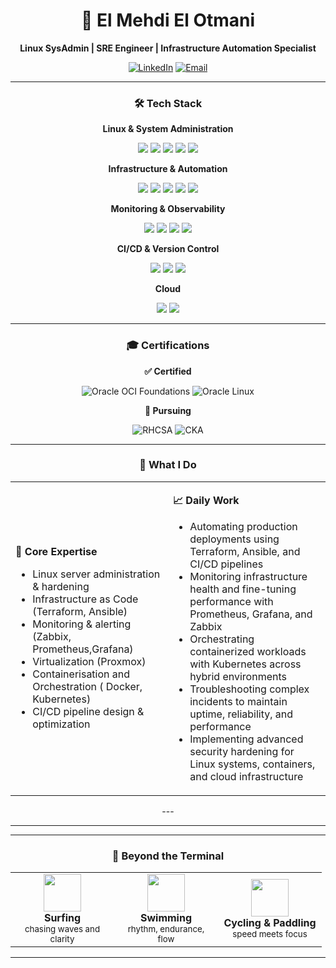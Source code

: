 <div align="center">

# 👋 El Mehdi El Otmani

**Linux SysAdmin | SRE Engineer | Infrastructure Automation Specialist**

[![LinkedIn](https://img.shields.io/badge/LinkedIn-0077B5?style=for-the-badge&logo=linkedin&logoColor=white)](https://www.linkedin.com/in/elmehdielotmani/)
[![Email](https://img.shields.io/badge/Email-D14836?style=for-the-badge&logo=gmail&logoColor=white)](mailto:elmehdielotmani11@gmail.com)

---

### 🛠️ Tech Stack

**Linux & System Administration**
<p>
<img src="https://img.shields.io/badge/Linux-FCC624?style=for-the-badge&logo=linux&logoColor=black" />
<img src="https://img.shields.io/badge/Ubuntu-E95420?style=for-the-badge&logo=ubuntu&logoColor=white" />
<img src="https://img.shields.io/badge/Oracle%20Linux-F80000?style=for-the-badge&logo=oracle&logoColor=white" />
<img src="https://img.shields.io/badge/RHEL-EE0000?style=for-the-badge&logo=redhat&logoColor=white" />
<img src="https://img.shields.io/badge/Bash-4EAA25?style=for-the-badge&logo=gnubash&logoColor=white" />
</p>

**Infrastructure & Automation**
<p>
<img src="https://img.shields.io/badge/Ansible-EE0000?style=for-the-badge&logo=ansible&logoColor=white" />
<img src="https://img.shields.io/badge/Terraform-7B42BC?style=for-the-badge&logo=terraform&logoColor=white" />
<img src="https://img.shields.io/badge/Proxmox-E57000?style=for-the-badge&logo=proxmox&logoColor=white" />
<img src="https://img.shields.io/badge/Docker-2496ED?style=for-the-badge&logo=docker&logoColor=white" />
<img src="https://img.shields.io/badge/Kubernetes-326CE5?style=for-the-badge&logo=kubernetes&logoColor=white" />
</p>

**Monitoring & Observability**
<p>
<img src="https://img.shields.io/badge/Zabbix-EE0000?style=for-the-badge&logo=zabbix&logoColor=white" />
<img src="https://img.shields.io/badge/Prometheus-E6522C?style=for-the-badge&logo=prometheus&logoColor=white" />
<img src="https://img.shields.io/badge/Grafana-F46800?style=for-the-badge&logo=grafana&logoColor=white" />
<img src="https://img.shields.io/badge/Nagios-000000?style=for-the-badge&logo=nagios&logoColor=white" />
</p>

**CI/CD & Version Control**
<p>
<img src="https://img.shields.io/badge/GitLab_CI-FC6D26?style=for-the-badge&logo=gitlab&logoColor=white" />
<img src="https://img.shields.io/badge/GitHub_Actions-2088FF?style=for-the-badge&logo=githubactions&logoColor=white" />
<img src="https://img.shields.io/badge/Git-F05032?style=for-the-badge&logo=git&logoColor=white" />
</p>

**Cloud**
<p>
<img src="https://img.shields.io/badge/AWS-232F3E?style=for-the-badge&logo=amazonaws&logoColor=white" />
<img src="https://img.shields.io/badge/OCI-0078D4?style=for-the-badge&logo=microsoftazure&logoColor=white" />
</p>

---

### 🎓 Certifications

**✅ Certified**

![Oracle OCI Foundations](https://img.shields.io/badge/OCI_Foundations_Associate-F80000?style=for-the-badge&logo=oracle&logoColor=white)
![Oracle Linux](https://img.shields.io/badge/Oracle_Linux_Professional-F80000?style=for-the-badge&logo=oracle&logoColor=white)

**🎯 Pursuing**

![RHCSA](https://img.shields.io/badge/RHCSA-EE0000?style=for-the-badge&logo=redhat&logoColor=white)
![CKA](https://img.shields.io/badge/CKA-326CE5?style=for-the-badge&logo=kubernetes&logoColor=white)

---

### 💼 What I Do

<table>
<tr>
<td width="50%">

**🔧 Core Expertise**
- Linux server administration & hardening
- Infrastructure as Code (Terraform, Ansible)
- Monitoring & alerting (Zabbix, Prometheus,Grafana)
- Virtualization (Proxmox)
- Containerisation and Orchestration ( Docker, Kubernetes)
- CI/CD pipeline design & optimization


</td>
<td width="50%">

**📈 Daily Work**
- Automating production deployments using Terraform, Ansible, and CI/CD pipelines
- Monitoring infrastructure health and fine-tuning performance with Prometheus, Grafana, and Zabbix
- Orchestrating containerized workloads with Kubernetes across hybrid environments
- Troubleshooting complex incidents to maintain uptime, reliability, and performance
- Implementing advanced security hardening for Linux systems, containers, and cloud infrastructure

</td>
</tr>
</table>
---

---

---

### 🌊 Beyond the Terminal  

<table align="center">
<tr>
<td align="center" width="150">
<img src="https://cdn-icons-png.freepik.com/512/10115/10115825.png" width="60"/><br>
<b>Surfing</b><br>
<sub>chasing waves and clarity</sub>
</td>
<td align="center" width="150">
<img src="https://cdn-icons-png.freepik.com/512/3097/3097144.png" width="60"/><br>
<b>Swimming</b><br>
<sub>rhythm, endurance, flow</sub>
</td>
<td align="center" width="150">
<img src="https://cdn-icons-png.freepik.com/512/684/684908.png" width="60"/><br>
<b>Cycling & Paddling</b><br>
<sub>speed meets focus</sub>
</td>
</tr>
</table>



---
